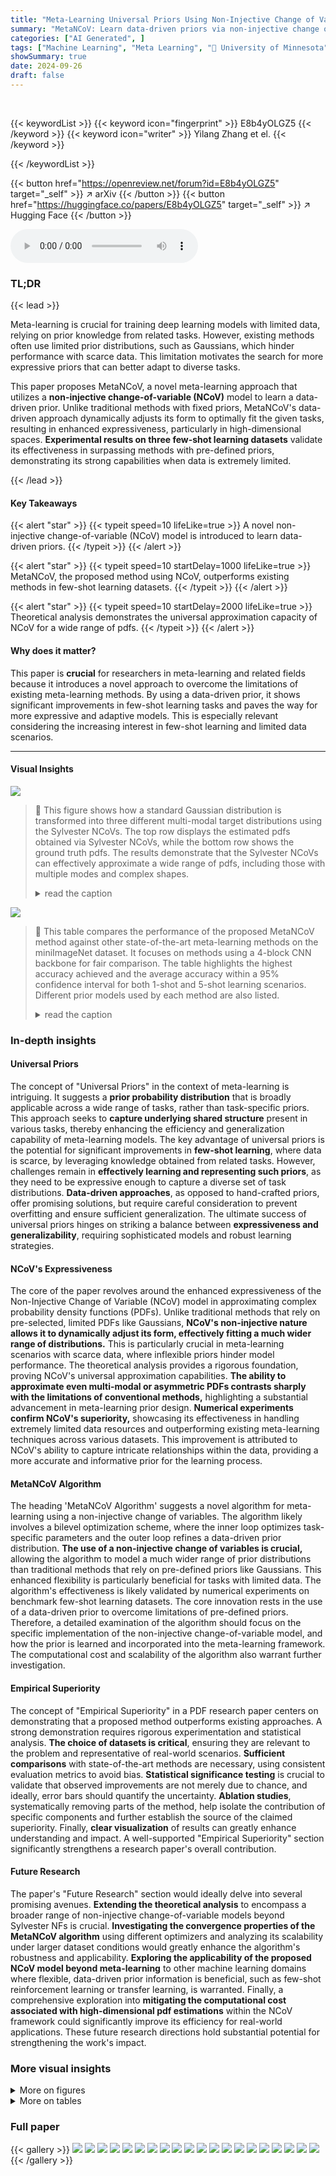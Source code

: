 ```yaml
---
title: "Meta-Learning Universal Priors Using Non-Injective Change of Variables"
summary: "MetaNCoV: Learn data-driven priors via non-injective change of variables for enhanced few-shot learning."
categories: ["AI Generated", ]
tags: ["Machine Learning", "Meta Learning", "🏢 University of Minnesota",]
showSummary: true
date: 2024-09-26
draft: false
---
```


<br>

{{< keywordList >}}
{{< keyword icon="fingerprint" >}} E8b4yOLGZ5 {{< /keyword >}}
{{< keyword icon="writer" >}} Yilang Zhang et el. {{< /keyword >}}
 
{{< /keywordList >}}

{{< button href="https://openreview.net/forum?id=E8b4yOLGZ5" target="_self" >}}
↗ arXiv
{{< /button >}}
{{< button href="https://huggingface.co/papers/E8b4yOLGZ5" target="_self" >}}
↗ Hugging Face
{{< /button >}}



<audio controls>
    <source src="https://ai-paper-reviewer.com/E8b4yOLGZ5/podcast.wav" type="audio/wav">
    Your browser does not support the audio element.
</audio>


### TL;DR


{{< lead >}}

Meta-learning is crucial for training deep learning models with limited data, relying on prior knowledge from related tasks.  However, existing methods often use limited prior distributions, such as Gaussians, which hinder performance with scarce data.  This limitation motivates the search for more expressive priors that can better adapt to diverse tasks.

This paper proposes MetaNCoV, a novel meta-learning approach that utilizes a **non-injective change-of-variable (NCoV)** model to learn a data-driven prior. Unlike traditional methods with fixed priors, MetaNCoV's data-driven approach dynamically adjusts its form to optimally fit the given tasks, resulting in enhanced expressiveness, particularly in high-dimensional spaces.  **Experimental results on three few-shot learning datasets** validate its effectiveness in surpassing methods with pre-defined priors, demonstrating its strong capabilities when data is extremely limited.

{{< /lead >}}


#### Key Takeaways

{{< alert "star" >}}
{{< typeit speed=10 lifeLike=true >}} A novel non-injective change-of-variable (NCoV) model is introduced to learn data-driven priors. {{< /typeit >}}
{{< /alert >}}

{{< alert "star" >}}
{{< typeit speed=10 startDelay=1000 lifeLike=true >}} MetaNCoV, the proposed method using NCoV, outperforms existing methods in few-shot learning datasets. {{< /typeit >}}
{{< /alert >}}

{{< alert "star" >}}
{{< typeit speed=10 startDelay=2000 lifeLike=true >}} Theoretical analysis demonstrates the universal approximation capacity of NCoV for a wide range of pdfs. {{< /typeit >}}
{{< /alert >}}

#### Why does it matter?
This paper is **crucial** for researchers in meta-learning and related fields because it introduces a novel approach to overcome the limitations of existing meta-learning methods. By using a data-driven prior, it shows significant improvements in few-shot learning tasks and paves the way for more expressive and adaptive models. This is especially relevant considering the increasing interest in few-shot learning and limited data scenarios.

------
#### Visual Insights



![](https://ai-paper-reviewer.com/E8b4yOLGZ5/figures_5_1.jpg)

> 🔼 This figure shows how a standard Gaussian distribution is transformed into three different multi-modal target distributions using the Sylvester NCoVs. The top row displays the estimated pdfs obtained via Sylvester NCoVs, while the bottom row shows the ground truth pdfs. The results demonstrate that the Sylvester NCoVs can effectively approximate a wide range of pdfs, including those with multiple modes and complex shapes.
> <details>
> <summary>read the caption</summary>
> Figure 1: Transforming a standard Gaussian pdf into multi-modal target pdfs using Sylvester NCoVs.
> </details>





![](https://ai-paper-reviewer.com/E8b4yOLGZ5/tables_7_1.jpg)

> 🔼 This table compares the performance of the proposed MetaNCoV method against other state-of-the-art meta-learning methods on the miniImageNet dataset.  It focuses on methods using a 4-block CNN backbone for fair comparison. The table highlights the highest accuracy achieved and the average accuracy within a 95% confidence interval for both 1-shot and 5-shot learning scenarios.  Different prior models used by each method are also listed.
> <details>
> <summary>read the caption</summary>
> Table 1: Performance comparison of MetaNCoV against meta-learning methods having different priors. For fairness, only methods with a 4-block CNN backbone have been included. The highest accuracy as well as the mean accuracies within its 95% confidence interval are bolded.
> </details>





### In-depth insights


#### Universal Priors
The concept of "Universal Priors" in the context of meta-learning is intriguing.  It suggests a **prior probability distribution** that is broadly applicable across a wide range of tasks, rather than task-specific priors.  This approach seeks to **capture underlying shared structure** present in various tasks, thereby enhancing the efficiency and generalization capability of meta-learning models.  The key advantage of universal priors is the potential for significant improvements in **few-shot learning**, where data is scarce, by leveraging knowledge obtained from related tasks.  However, challenges remain in **effectively learning and representing such priors**, as they need to be expressive enough to capture a diverse set of task distributions.  **Data-driven approaches**, as opposed to hand-crafted priors, offer promising solutions, but require careful consideration to prevent overfitting and ensure sufficient generalization. The ultimate success of universal priors hinges on striking a balance between **expressiveness and generalizability**,  requiring sophisticated models and robust learning strategies.

#### NCoV's Expressiveness
The core of the paper revolves around the enhanced expressiveness of the Non-Injective Change of Variable (NCoV) model in approximating complex probability density functions (PDFs).  Unlike traditional methods that rely on pre-selected, limited PDFs like Gaussians, **NCoV's non-injective nature allows it to dynamically adjust its form, effectively fitting a much wider range of distributions.** This is particularly crucial in meta-learning scenarios with scarce data, where inflexible priors hinder model performance. The theoretical analysis provides a rigorous foundation, proving NCoV's universal approximation capabilities.  **The ability to approximate even multi-modal or asymmetric PDFs contrasts sharply with the limitations of conventional methods,** highlighting a substantial advancement in meta-learning prior design.  **Numerical experiments confirm NCoV's superiority,** showcasing its effectiveness in handling extremely limited data resources and outperforming existing meta-learning techniques across various datasets.  This improvement is attributed to NCoV's ability to capture intricate relationships within the data, providing a more accurate and informative prior for the learning process.

#### MetaNCoV Algorithm
The heading 'MetaNCoV Algorithm' suggests a novel algorithm for meta-learning using a non-injective change of variables.  The algorithm likely involves a bilevel optimization scheme, where the inner loop optimizes task-specific parameters and the outer loop refines a data-driven prior distribution. **The use of a non-injective change of variables is crucial,** allowing the algorithm to model a much wider range of prior distributions than traditional methods that rely on pre-defined priors like Gaussians. This enhanced flexibility is particularly beneficial for tasks with limited data. The algorithm's effectiveness is likely validated by numerical experiments on benchmark few-shot learning datasets.  The core innovation rests in the use of a data-driven prior to overcome limitations of pre-defined priors.  Therefore, a detailed examination of the algorithm should focus on the specific implementation of the non-injective change-of-variable model, and how the prior is learned and incorporated into the meta-learning framework.  The computational cost and scalability of the algorithm also warrant further investigation.

#### Empirical Superiority
The concept of "Empirical Superiority" in a PDF research paper centers on demonstrating that a proposed method outperforms existing approaches.  A strong demonstration requires rigorous experimentation and statistical analysis.  **The choice of datasets is critical**, ensuring they are relevant to the problem and representative of real-world scenarios.  **Sufficient comparisons** with state-of-the-art methods are necessary, using consistent evaluation metrics to avoid bias.  **Statistical significance testing** is crucial to validate that observed improvements are not merely due to chance, and ideally, error bars should quantify the uncertainty.  **Ablation studies**, systematically removing parts of the method, help isolate the contribution of specific components and further establish the source of the claimed superiority.  Finally, **clear visualization** of results can greatly enhance understanding and impact.  A well-supported "Empirical Superiority" section significantly strengthens a research paper's overall contribution.

#### Future Research
The paper's "Future Research" section would ideally delve into several promising avenues.  **Extending the theoretical analysis** to encompass a broader range of non-injective change-of-variable models beyond Sylvester NFs is crucial.  **Investigating the convergence properties of the MetaNCoV algorithm** using different optimizers and analyzing its scalability under larger dataset conditions would greatly enhance the algorithm's robustness and applicability.  **Exploring the applicability of the proposed NCoV model beyond meta-learning** to other machine learning domains where flexible, data-driven prior information is beneficial, such as few-shot reinforcement learning or transfer learning, is warranted.  Finally, a comprehensive exploration into **mitigating the computational cost associated with high-dimensional pdf estimations** within the NCoV framework could significantly improve its efficiency for real-world applications.  These future research directions hold substantial potential for strengthening the work's impact.


### More visual insights

<details>
<summary>More on figures
</summary>


![](https://ai-paper-reviewer.com/E8b4yOLGZ5/figures_18_1.jpg)

> 🔼 This figure showcases the capability of Sylvester Non-injective Change of Variables (NCoVs) in transforming a standard Gaussian probability density function (pdf) into various multi-modal target pdfs.  The top row displays the estimated pdfs obtained using the Sylvester NCoV model, while the bottom row shows the corresponding target pdfs. Each column represents a different transformation, demonstrating the flexibility and expressiveness of the NCoV approach in approximating a wide range of pdf shapes, even with complex, multi-modal distributions.
> <details>
> <summary>read the caption</summary>
> Figure 1: Transforming a standard Gaussian pdf into multi-modal target pdfs using Sylvester NCoVs.
> </details>



![](https://ai-paper-reviewer.com/E8b4yOLGZ5/figures_19_1.jpg)

> 🔼 This figure compares the performance of the Non-injective Change of Variables (NCoVs) model and the Injective Sylvester Flow model on three 2D toy datasets. The first row shows the estimated probability density functions (pdfs) generated using Sylvester NCoVs. The second row shows the estimated pdfs generated by the Injective Sylvester Flow model. The third row displays the ground truth pdfs. This comparison demonstrates that the NCoVs model has greater expressiveness than the Injective Sylvester Flow model in learning complex 2D distributions, especially those with incomplete support.
> <details>
> <summary>read the caption</summary>
> Figure 3: Comparison of NFs and NCoVs in learning 2D toy pdfs.
> </details>



![](https://ai-paper-reviewer.com/E8b4yOLGZ5/figures_20_1.jpg)

> 🔼 This figure compares the performance of non-injective Sylvester NCoVs and injective Sylvester NFs in learning a 4x4 checkerboard probability density function (pdf).  The left panel shows the target checkerboard pdf. The middle panel displays the pdf learned by the non-injective Sylvester NCoV. The right panel shows the pdf learned by the injective Sylvester NF.  The comparison highlights the superior ability of non-injective NCoVs to capture complex, non-smooth pdfs compared to their injective counterparts. The results demonstrate the improved fitting capacity of NCoVs in cases where the target distribution does not have full support.
> <details>
> <summary>read the caption</summary>
> Figure 4: Learning a 4 × 4 checkerboard pdf with NFs and NCoVs.
> </details>



</details>




<details>
<summary>More on tables
</summary>


![](https://ai-paper-reviewer.com/E8b4yOLGZ5/tables_7_2.jpg)
> 🔼 This table compares the performance of different meta-learning methods on the miniImageNet dataset using Wide ResNet-28-10 features.  It shows the 1-shot and 5-shot accuracy for both training and validation sets, across different cropping strategies (center and multiview). The results highlight the impact of using both training and validation data during meta-learning.
> <details>
> <summary>read the caption</summary>
> Table 2: Performance comparison using the WRN-28-10 features [44]. † indicates that both training and validation tasks are used in the training phase of meta-learning.
> </details>

![](https://ai-paper-reviewer.com/E8b4yOLGZ5/tables_8_1.jpg)
> 🔼 This table compares the performance of MetaNCoV against other meta-learning and metric-learning methods on the CUB-200-2011 dataset.  The focus is on few-shot image classification with 1-shot and 5-shot settings.  All methods use a 4-block CNN backbone for a fair comparison. The table highlights the accuracy (with 95% confidence intervals) achieved by each method.  This dataset is particularly challenging because it involves fine-grained image recognition of bird species, requiring the model to learn complex high-level features.  The results demonstrate how MetaNCoV performs compared to other approaches, particularly in low-data (1-shot) scenarios.
> <details>
> <summary>read the caption</summary>
> Table 3: Performance comparison of MetaNCoV against meta-learning and metric-learning methods on the CUB-200-2011 dataset. For fairness, the backbone model is a 4-block CNN.
> </details>

![](https://ai-paper-reviewer.com/E8b4yOLGZ5/tables_8_2.jpg)
> 🔼 This ablation study investigates the impact of using non-injective change of variables (NCoVs) over injective ones and the impact of using ReLU activation in Sylvester NCoVs on the performance of the MetaNCoV algorithm. The results are reported as the average classification accuracy with 95% confidence interval on miniImageNet dataset for 1-shot and 5-shot settings.
> <details>
> <summary>read the caption</summary>
> Table 4: Ablation tests for MetaNCoV.
> </details>

![](https://ai-paper-reviewer.com/E8b4yOLGZ5/tables_9_1.jpg)
> 🔼 This table presents a comparison of the MetaNCoV algorithm's performance against other meta-learning algorithms in a cross-domain few-shot learning setting.  The prior models for all algorithms were trained on the miniImageNet dataset, and their performance was then evaluated on three different test datasets: TieredImageNet, CUB, and Cars. The table shows the 1-shot and 5-shot accuracy for each algorithm and dataset, highlighting MetaNCoV's performance compared to existing methods in this challenging cross-domain scenario.
> <details>
> <summary>read the caption</summary>
> Table 5: Performance comparison of MetaNCoV against meta-learning algorithms in cross-domain few-shot learning setups. The prior models are trained on miniImageNet and tested on three datasets.
> </details>

![](https://ai-paper-reviewer.com/E8b4yOLGZ5/tables_18_1.jpg)
> 🔼 This table compares the performance of the proposed MetaNCoV method against other existing meta-learning methods on the miniImageNet dataset.  The comparison focuses on methods using a 4-block CNN backbone for fairness.  The table highlights the highest accuracy achieved and the mean accuracy within a 95% confidence interval for both 1-shot and 5-shot learning scenarios, indicating the effectiveness of MetaNCoV with its novel prior.
> <details>
> <summary>read the caption</summary>
> Table 1: Performance comparison of MetaNCoV against meta-learning methods having different priors. For fairness, only methods with a 4-block CNN backbone have been included. The highest accuracy as well as the mean accuracies within its 95% confidence interval are bolded.
> </details>

![](https://ai-paper-reviewer.com/E8b4yOLGZ5/tables_20_1.jpg)
> 🔼 This table compares the performance of the proposed MetaNCoV method with other state-of-the-art meta-learning methods on the miniImageNet dataset.  The comparison focuses on methods using a 4-block CNN backbone for fairness, and considers various prior models (e.g., Gaussian, RNN-based, inverted Gaussian). The table highlights the superior performance of MetaNCoV, especially in terms of accuracy and the stability indicated by the confidence intervals.
> <details>
> <summary>read the caption</summary>
> Table 1: Performance comparison of MetaNCoV against meta-learning methods having different priors. For fairness, only methods with a 4-block CNN backbone have been included. The highest accuracy as well as the mean accuracies within its 95% confidence interval are bolded.
> </details>

![](https://ai-paper-reviewer.com/E8b4yOLGZ5/tables_21_1.jpg)
> 🔼 This table compares the performance of the proposed MetaNCoV method against other state-of-the-art meta-learning methods on the miniImageNet dataset.  It focuses on methods using a 4-block CNN backbone for a fair comparison. The table highlights the highest accuracy achieved and the mean accuracy within a 95% confidence interval for both 1-shot and 5-shot learning scenarios, showing the impact of different prior models on performance.  MetaNCoV's results are bolded to emphasize its superior performance.
> <details>
> <summary>read the caption</summary>
> Table 1: Performance comparison of MetaNCoV against meta-learning methods having different priors. For fairness, only methods with a 4-block CNN backbone have been included. The highest accuracy as well as the mean accuracies within its 95% confidence interval are bolded.
> </details>

</details>




### Full paper

{{< gallery >}}
<img src="https://ai-paper-reviewer.com/E8b4yOLGZ5/1.png" class="grid-w50 md:grid-w33 xl:grid-w25" />
<img src="https://ai-paper-reviewer.com/E8b4yOLGZ5/2.png" class="grid-w50 md:grid-w33 xl:grid-w25" />
<img src="https://ai-paper-reviewer.com/E8b4yOLGZ5/3.png" class="grid-w50 md:grid-w33 xl:grid-w25" />
<img src="https://ai-paper-reviewer.com/E8b4yOLGZ5/4.png" class="grid-w50 md:grid-w33 xl:grid-w25" />
<img src="https://ai-paper-reviewer.com/E8b4yOLGZ5/5.png" class="grid-w50 md:grid-w33 xl:grid-w25" />
<img src="https://ai-paper-reviewer.com/E8b4yOLGZ5/6.png" class="grid-w50 md:grid-w33 xl:grid-w25" />
<img src="https://ai-paper-reviewer.com/E8b4yOLGZ5/7.png" class="grid-w50 md:grid-w33 xl:grid-w25" />
<img src="https://ai-paper-reviewer.com/E8b4yOLGZ5/8.png" class="grid-w50 md:grid-w33 xl:grid-w25" />
<img src="https://ai-paper-reviewer.com/E8b4yOLGZ5/9.png" class="grid-w50 md:grid-w33 xl:grid-w25" />
<img src="https://ai-paper-reviewer.com/E8b4yOLGZ5/10.png" class="grid-w50 md:grid-w33 xl:grid-w25" />
<img src="https://ai-paper-reviewer.com/E8b4yOLGZ5/11.png" class="grid-w50 md:grid-w33 xl:grid-w25" />
<img src="https://ai-paper-reviewer.com/E8b4yOLGZ5/12.png" class="grid-w50 md:grid-w33 xl:grid-w25" />
<img src="https://ai-paper-reviewer.com/E8b4yOLGZ5/13.png" class="grid-w50 md:grid-w33 xl:grid-w25" />
<img src="https://ai-paper-reviewer.com/E8b4yOLGZ5/14.png" class="grid-w50 md:grid-w33 xl:grid-w25" />
<img src="https://ai-paper-reviewer.com/E8b4yOLGZ5/15.png" class="grid-w50 md:grid-w33 xl:grid-w25" />
<img src="https://ai-paper-reviewer.com/E8b4yOLGZ5/16.png" class="grid-w50 md:grid-w33 xl:grid-w25" />
<img src="https://ai-paper-reviewer.com/E8b4yOLGZ5/17.png" class="grid-w50 md:grid-w33 xl:grid-w25" />
<img src="https://ai-paper-reviewer.com/E8b4yOLGZ5/18.png" class="grid-w50 md:grid-w33 xl:grid-w25" />
<img src="https://ai-paper-reviewer.com/E8b4yOLGZ5/19.png" class="grid-w50 md:grid-w33 xl:grid-w25" />
<img src="https://ai-paper-reviewer.com/E8b4yOLGZ5/20.png" class="grid-w50 md:grid-w33 xl:grid-w25" />
{{< /gallery >}}